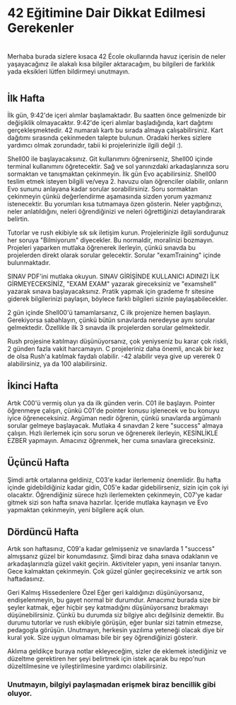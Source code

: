 # 42 Eğitimine Dair Dikkat Edilmesi Gerekenler

#

Merhaba burada sizlere kısaca 42 École okullarında havuz içerisin de neler yaşayacağınız ile alakalı kısa bilgiler aktaracağım, bu bilgileri de farklılık yada eksikleri lütfen bildirmeyi unutmayın.

#

## İlk Hafta

İlk gün, 9:42'de içeri alımlar başlamaktadır. Bu saatten önce gelmenizde bir değişiklik olmayacaktır. 9:42'de içeri alımlar başladığında, kart dağıtımı gerçekleşmektedir. 42 numaralı kartı bu sırada almaya çalışabilirsiniz. Kart dağıtımı sırasında çekinmeden talepte bulunun. Oradaki herkes sizlere yardımcı olmak zorundadır, tabii ki projelerinizle ilgili değil :).

Shell00 ile başlayacaksınız. Git kullanımını öğrenirseniz, Shell00 içinde terminal kullanımını öğretecektir. Sağ ve sol yanınızdaki arkadaşlarınıza soru sormaktan ve tanışmaktan çekinmeyin. İlk gün Evo açabilirsiniz. Shell00 teslim etmek isteyen bilgili ve/veya 2. havuzu olan öğrenciler olabilir, onların Evo sununu anlayana kadar sorular sorabilirsiniz. Soru sormaktan çekinmeyin çünkü değerlendirme aşamasında sizden yorum yazmanız istenecektir. Bu yorumları kısa tutmamaya özen gösterin. Neler yaptığınızı, neler anlatıldığını, neleri öğrendiğinizi ve neleri öğrettiğinizi detaylandırarak belirtin.

Tutorlar ve rush ekibiyle sık sık iletişim kurun. Projelerinizle ilgili sorduğunuz her soruya "Bilmiyorum" diyecekler. Bu normaldir, moralinizi bozmayın. Projeleri yaparken mutlaka öğrenerek ilerleyin, çünkü sınavda bu projelerden direkt olarak sorular gelecektir. Sorular "examTraining" içinde bulunmaktadır.

SINAV PDF'ini mutlaka okuyun. SINAV GİRİŞİNDE KULLANICI ADINIZI İLK GİRMEYECEKSİNİZ, "EXAM EXAM" yazarak gireceksiniz ve "examshell" yazarak sınava başlayacaksınız. Pratik yapmak için grademe fr sitesine giderek bilgilerinizi paylaşın, böylece farklı bilgileri sizinle paylaşabilecekler.

2 gün içinde Shell00'ü tamamlarsanız, C ilk projenize hemen başlayın. Gerekiyorsa sabahlayın, çünkü bütün sınavlarda neredeyse aynı sorular gelmektedir. Özellikle ilk 3 sınavda ilk projelerden sorular gelmektedir.

Rush projesine katılmayı düşünüyorsanız, çok yeniyseniz bu karar çok riskli, 2 günden fazla vakit harcamayın. C projeleriniz daha önemli, ancak bir kez de olsa Rush'a katılmak faydalı olabilir. -42 alabilir veya give up vererek 0 alabilirsiniz, ya da 100 alabilirsiniz.

## İkinci Hafta

Artık C00'ü vermiş olun ya da ilk günden verin. C01 ile başlayın. Pointer öğrenmeye çalışın, çünkü C01'de pointer konusu işlenecek ve bu konuyu iyice öğreneceksiniz. Argüman nedir öğrenin, çünkü sınavlarda argümanlı sorular gelmeye başlayacak. Mutlaka 4 sınavdan 2 kere "success" almaya çalışın. Hızlı ilerlemek için soru sorun ve öğrenerek ilerleyin, KESİNLİKLE EZBER yapmayın. Amacınız öğrenmek, her cuma sınavlara gireceksiniz.

## Üçüncü Hafta

Şimdi artık ortalarına geldiniz, C03'e kadar ilerlemeniz önemlidir. Bu hafta içinde gidebildiğiniz kadar gidin, C05'e kadar gidebilirseniz, sizin için çok iyi olacaktır. Öğrendiğiniz sürece hızlı ilerlemekten çekinmeyin, C07'ye kadar gitmek sizi son hafta sınava hazırlar. İçeride mutlaka kaynaşın ve Evo yapmaktan çekinmeyin, yeni bilgilere açık olun.

## Dördüncü Hafta

Artık son haftasınız, C09'a kadar gelmişseniz ve sınavlarda 1 "success" almışsanız güzel bir konumdasınız. Şimdi biraz daha sınava odaklanın ve arkadaşlarınızla güzel vakit geçirin. Aktiviteler yapın, yeni insanlar tanıyın. Gece kalmaktan çekinmeyin. Çok güzel günler geçireceksiniz ve artık son haftadasınız.

Geri Kalmış Hissedenlere Özel
Eğer geri kaldığınızı düşünüyorsanız, endişelenmeyin, bu gayet normal bir durumdur. Amacımız burada size bir şeyler katmak, eğer hiçbir şey katmadığını düşünüyorsanız bırakmayı düşünebilirsiniz. Çünkü bu durumda siz bilgiye alıcı değilsiniz demektir. Bu durumu tutorlar ve rush ekibiyle görüşün, eğer bunlar sizi tatmin etmezse, pedagogla görüşün. Unutmayın, herkesin yazılıma yeteneği olacak diye bir kural yok. Size uygun olmaması bile bir şey öğrendiğinizi gösterir.

Aklıma geldikçe buraya notlar ekleyeceğim, sizler de eklemek istediğiniz ve düzeltme gerektiren her şeyi belirtmek için istek açarak bu repo'nun düzeltilmesine ve iyileştirilmesine yardımcı olabilirsiniz.

### Unutmayın, bilgiyi paylaşmadan erişmek biraz bencillik gibi oluyor.
